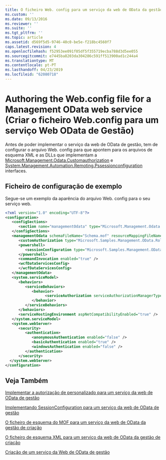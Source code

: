 ```yaml
---
title: O ficheiro Web. config para um serviço da web de OData da gestão de criação | Documentos da Microsoft
ms.custom: ''
ms.date: 09/13/2016
ms.reviewer: ''
ms.suite: ''
ms.tgt_pltfrm: ''
ms.topic: article
ms.assetid: d569f5d5-9746-40c0-be5e-f218bc4560f7
caps.latest.revision: 4
ms.openlocfilehash: f52953ee091f05df5f355719ecba788d3d5ee055
ms.sourcegitcommit: e7445ba8203da304286c591ff513900ad1c244a4
ms.translationtype: MT
ms.contentlocale: pt-PT
ms.lasthandoff: 04/23/2019
ms.locfileid: "62080718"
---
```

# <a name="authoring-the-webconfig-file-for-a-management-odata-web-service"></a>Authoring the Web.config file for a Management OData web service (Criar o ficheiro Web.config para um serviço Web OData de Gestão)

Antes de poder implementar o serviço da web de OData de gestão, tem de configurar o arquivo Web. config para que apontem para os arquivos de esquema XML e as DLLs que implementam a [Microsoft.Management.Odata.Customauthorization](/dotnet/api/Microsoft.Management.Odata.CustomAuthorization) e [ System.Management.Automation.Remoting.Pssessionconfiguration](/dotnet/api/System.Management.Automation.Remoting.PSSessionConfiguration) interfaces.

## <a name="sample-config-file"></a>Ficheiro de configuração de exemplo

Segue-se um exemplo da aparência do arquivo Web. config para o seu serviço web.

```xml
<?xml version="1.0" encoding="UTF-8"?>
<configuration>
   <configSections>
      <section name="managementOdata" type="Microsoft.Management.Odata.Core.DSConfiguration, Microsoft.Management.OData, Version=3.0.0.0, Culture=neutral, PublicKeyToken=31bf3856ad364e35, processorArchitecture=MSIL" />
   </configSections>
   <managementOdata schemaFileName="Schema.mof" resourceMappingFileName="Schema.xml">
      <customAuthorization type="Microsoft.Samples.Management.OData.RoleBasedPlugins.CustomAuthorization" assembly=".\Microsoft.Samples.Management.OData.RoleBasedPlugins.dll" />
      <powershell>
         <sessionConfiguration type="Microsoft.Samples.Management.OData.RoleBasedPlugins.SessionConfiguration" assembly=".\Microsoft.Samples.Management.OData.RoleBasedPlugins.dll" />
      </powershell>
      <commandInvocation enabled="true" />
      <wcfDataServicesConfig>
      </wcfDataServicesConfig>
   </managementOdata>
   <system.serviceModel>
      <behaviors>
         <serviceBehaviors>
            <behavior>
                  <serviceAuthorization serviceAuthorizationManagerType="Microsoft.Management.Odata.Core.CustomAuthorizationManager, Microsoft.Management.OData, Version=3.0.0.0, Culture=neutral, PublicKeyToken=31bf3856ad364e35" />
            </behavior>
         </serviceBehaviors>
      </behaviors>
      <serviceHostingEnvironment aspNetCompatibilityEnabled="true" />
   </system.serviceModel>
   <system.webServer>
      <security>
         <authentication>
            <anonymousAuthentication enabled="false" />
            <basicAuthentication enabled="true" />
            <windowsAuthentication enabled="false" />
         </authentication>
      </security>
  </system.webServer>
</configuration>

```

## <a name="see-also"></a>Veja Também

[Implementar a autorização de personalizado para um serviço da web de OData de gestão](./implementing-custom-authorization-for-a-management-odata-web-service.md)

[Implementando SessionConfiguration para um serviço da web de OData de gestão](./implementing-sessionconfiguration-for-a-management-odata-web-service.md)

[O ficheiro de esquema do MOF para um serviço da web de OData da gestão de criação](./authoring-the-mof-schema-file-for-a-management-odata-web-service.md)

[O ficheiro de esquema XML para um serviço da web de OData da gestão de criação](./authoring-the-xml-schema-file-for-a-management-odata-web-service.md)

[Criação de um serviço da Web de OData de gestão](./creating-a-management-odata-web-service.md)